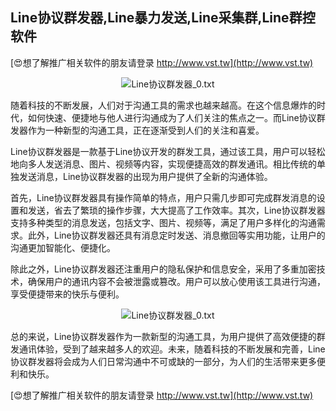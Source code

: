 ## **Line协议群发器,Line暴力发送,Line采集群,Line群控软件**

[😍想了解推广相关软件的朋友请登录 http://www.vst.tw](http://www.vst.tw)

 <center><img src="https://vst.tw/MP4/tuiguang/png/1.png" alt="Line协议群发器_0.txt"></center>

随着科技的不断发展，人们对于沟通工具的需求也越来越高。在这个信息爆炸的时代，如何快速、便捷地与他人进行沟通成为了人们关注的焦点之一。而Line协议群发器作为一种新型的沟通工具，正在逐渐受到人们的关注和喜爱。

Line协议群发器是一款基于Line协议开发的群发工具，通过该工具，用户可以轻松地向多人发送消息、图片、视频等内容，实现便捷高效的群发通讯。相比传统的单独发送消息，Line协议群发器的出现为用户提供了全新的沟通体验。

首先，Line协议群发器具有操作简单的特点，用户只需几步即可完成群发消息的设置和发送，省去了繁琐的操作步骤，大大提高了工作效率。其次，Line协议群发器支持多种类型的消息发送，包括文字、图片、视频等，满足了用户多样化的沟通需求。此外，Line协议群发器还具有消息定时发送、消息撤回等实用功能，让用户的沟通更加智能化、便捷化。

除此之外，Line协议群发器还注重用户的隐私保护和信息安全，采用了多重加密技术，确保用户的通讯内容不会被泄露或篡改。用户可以放心使用该工具进行沟通，享受便捷带来的快乐与便利。

 <center><img src="https://vst.tw/MP4/tuiguang/png/4.png" alt="Line协议群发器_0.txt"></center>

总的来说，Line协议群发器作为一款新型的沟通工具，为用户提供了高效便捷的群发通讯体验，受到了越来越多人的欢迎。未来，随着科技的不断发展和完善，Line协议群发器将会成为人们日常沟通中不可或缺的一部分，为人们的生活带来更多便利和快乐。

[😍想了解推广相关软件的朋友请登录 http://www.vst.tw](http://www.vst.tw)



